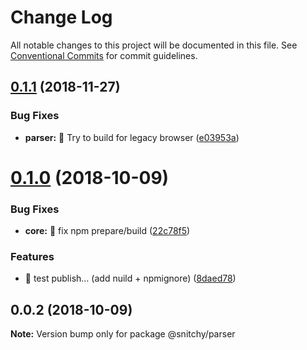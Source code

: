 # Change Log

All notable changes to this project will be documented in this file.
See [Conventional Commits](https://conventionalcommits.org) for commit guidelines.

<a name="0.1.1"></a>
## [0.1.1](https://github.com/epicagency/snitchy/compare/@snitchy/parser@0.1.0...@snitchy/parser@0.1.1) (2018-11-27)


### Bug Fixes

* **parser:** :wrench: Try to build for legacy browser ([e03953a](https://github.com/epicagency/snitchy/commit/e03953a))





<a name="0.1.0"></a>
# [0.1.0](https://github.com/epicagency/snitchy/compare/@snitchy/parser@0.0.2...@snitchy/parser@0.1.0) (2018-10-09)


### Bug Fixes

* **core:** :wrench: fix npm prepare/build ([22c78f5](https://github.com/epicagency/snitchy/commit/22c78f5))


### Features

* :art: test publish… (add nuild + npmignore) ([8daed78](https://github.com/epicagency/snitchy/commit/8daed78))





<a name="0.0.2"></a>
## 0.0.2 (2018-10-09)

**Note:** Version bump only for package @snitchy/parser

